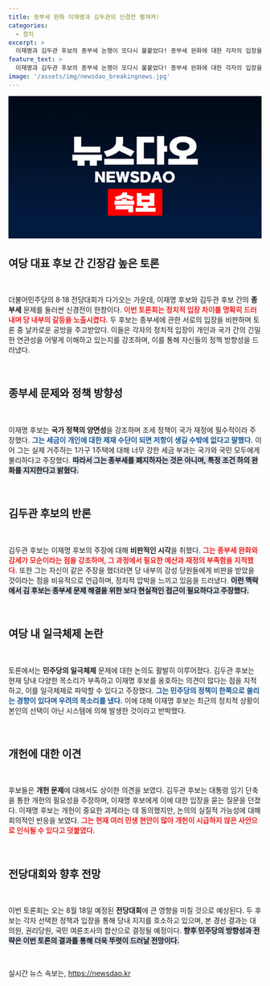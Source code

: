 ```yaml
---
title: 종부세 완화 이재명과 김두관의 신경전 펼쳐져!
categories:
  - 정치
excerpt: >
  이재명과 김두관 후보의 종부세 논쟁이 또다시 불붙었다! 종부세 완화에 대한 각자의 입장을 고수하며 치열한 신경전을 벌인 두 후보, 과연 민주당의 미래는? 클릭해서 자세한 내용을 확인하세요!
feature_text: >
  이재명과 김두관 후보의 종부세 논쟁이 또다시 불붙었다! 종부세 완화에 대한 각자의 입장을 고수하며 치열한 신경전을 벌인 두 후보, 과연 민주당의 미래는? 클릭해서 자세한 내용을 확인하세요!
image: '/assets/img/newsdao_breakingnews.jpg'
---
```


<p><img src="/assets/img/newsdao_breakingnews.jpg" alt="ranknews 속보" /></p>

<h2 data-ke-size="size26">여당 대표 후보 간 긴장감 높은 토론</h2>

<p data-ke-size="size16">&nbsp;</p>

<p>더불어민주당의 8·18 전당대회가 다가오는 가운데, 이재명 후보와 김두관 후보 간의 <b>종부세</b> 문제를 둘러싼 신경전이 한창이다. <b><span style="color: #ee2323;">이번 토론회는 정치적 입장 차이를 명확히 드러내며 당 내부의 갈등을 노출시켰다.</span></b> 두 후보는 종부세에 관한 서로의 입장을 비판하며 토론 중 날카로운 공방을 주고받았다. 이들은 각자의 정치적 입장이 개인과 국가 간의 긴밀한 연관성을 어떻게 이해하고 있는지를 강조하며, 이를 통해 자신들의 정책 방향성을 드러냈다.</p>

<p data-ke-size="size16">&nbsp;</p>

<h2 data-ke-size="size26">종부세 문제와 정책 방향성</h2>

<p data-ke-size="size16">&nbsp;</p>

<p>이재명 후보는 <b>국가 정책의 양면성</b>을 강조하며 조세 정책이 국가 재정에 필수적이라 주장했다. <b><span style="color: #1a5490;">그는 세금이 개인에 대한 제재 수단이 되면 저항이 생길 수밖에 없다고 말했다.</span></b> 이어 그는 실제 거주하는 1가구 1주택에 대해 너무 강한 세금 부과는 국가와 국민 모두에게 불리하다고 주장했다. <b><span style="background-color: #21538527;">따라서 그는 종부세를 폐지하자는 것은 아니며, 특정 조건 하의 완화를 지지한다고 밝혔다.</span></b></p>

<p data-ke-size="size16">&nbsp;</p>

<h2 data-ke-size="size26">김두관 후보의 반론</h2>

<p data-ke-size="size16">&nbsp;</p>

<p>김두관 후보는 이재명 후보의 주장에 대해 <b>비판적인 시각</b>을 취했다. <b><span style="color: #ee2323;">그는 종부세 완화와 감세가 모순이라는 점을 강조하며, 그 과정에서 필요한 예산과 재정의 부족함을 지적했다.</span></b> 또한 그는 자신이 같은 주장을 했더라면 당 내부의 강성 당원들에게 비판을 받았을 것이라는 점을 비유적으로 언급하며, 정치적 압박을 느끼고 있음을 드러냈다. <b><span style="background-color: #21538527;">이런 맥락에서 김 후보는 종부세 문제 해결을 위한 보다 현실적인 접근이 필요하다고 주장했다.</span></b></p>

<p data-ke-size="size16">&nbsp;</p>

<h2 data-ke-size="size26">여당 내 일극체제 논란</h2>

<p data-ke-size="size16">&nbsp;</p>

<p>토론에서는 <b>민주당의 일극체제</b> 문제에 대한 논의도 활발히 이루어졌다. 김두관 후보는 현재 당내 다양한 목소리가 부족하고 이재명 후보를 옹호하는 의견이 많다는 점을 지적하고, 이를 일극체제로 파악할 수 있다고 주장했다. <b><span style="color: #1a5490;">그는 민주당의 정책이 한쪽으로 쏠리는 경향이 있다며 우려의 목소리를 냈다.</span></b> 이에 대해 이재명 후보는 최근의 정치적 상황이 본인의 선택이 아닌 시스템에 의해 발생한 것이라고 반박했다.</p>

<p data-ke-size="size16">&nbsp;</p>

<h2 data-ke-size="size26">개헌에 대한 이견</h2>

<p data-ke-size="size16">&nbsp;</p>

<p>후보들은 <b>개헌 문제</b>에 대해서도 상이한 의견을 보였다. 김두관 후보는 대통령 임기 단축을 통한 개헌의 필요성을 주장하며, 이재명 후보에게 이에 대한 입장을 묻는 질문을 던졌다. 이재명 후보는 개헌이 중요한 과제라는 데 동의했지만, 논의의 실질적 가능성에 대해 회의적인 반응을 보였다. <b><span style="color: #ee2323;">그는 현재 여러 민생 현안이 많아 개헌이 시급하지 않은 사안으로 인식될 수 있다고 덧붙였다.</span></b></p>

<p data-ke-size="size16">&nbsp;</p>

<h2 data-ke-size="size26">전당대회와 향후 전망</h2>

<p data-ke-size="size16">&nbsp;</p>

<p>이번 토론회는 오는 8월 18일 예정된 <b>전당대회</b>에 큰 영향을 미칠 것으로 예상된다. 두 후보는 각자 선택한 정책과 입장을 통해 당내 지지를 호소하고 있으며, 본 경선 결과는 대의원, 권리당원, 국민 여론조사의 합산으로 결정될 예정이다. <b><span style="background-color: #21538527;">향후 민주당의 방향성과 전략은 이번 토론의 결과를 통해 더욱 뚜렷이 드러날 전망이다.</span></b> </p>

<p data-ke-size="size16">&nbsp;</p>
실시간 뉴스 속보는, <a href="https://newsdao.kr" rel="dofollow">https://newsdao.kr</a>


